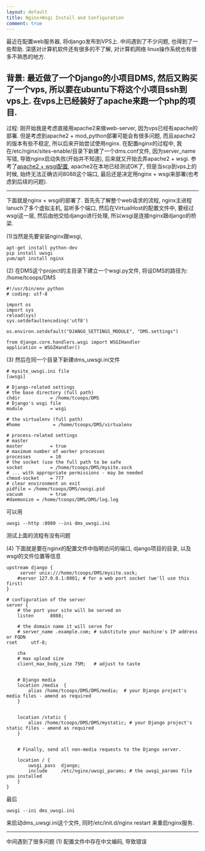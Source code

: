 ```yaml
---
layout: default
title: Nginx+Wsgi Install and Configuration
comment: true
---
```


最近在配置web服务器, 将django发布到VPS上. 中间遇到了不少问题, 也得到了一些帮助. 深感对计算机软件还有很多的不了解, 对计算机网络
linux操作系统也有很多不熟悉的地方. 

背景: 最近做了一个Django的小项目DMS, 然后又购买了一个vps, 所以要在ubuntu下将这个小项目ssh到vps上.
在vps上已经装好了apache来跑一个php的项目. 
------
过程: 
刚开始我是考虑直接用apache2来做web-server, 因为vps已经有apache的部署. 但是考虑到apache2 + mod_python部署可能会有很多问题,
而且apache2的版本有些不稳定, 所以后来开始尝试使用nginx.  在配置nginx的过程中, 我在/etc/nginx/sites-enable/目录下新建了一个dms.conf文件,
因为server_name写错, 导致nginx启动失败(开始并不知道), 后来就又开始去弄apache2 + wsgi.
参考了[apache2 + wsgi配置](http://blog.163.com/soyking@126/blog/static/162125251201392311561784/), apache2在本地已经测试OK了,
但是当scp到vps上的时候, 始终无法正确访问8088这个端口, 最后还是决定用nginx + wsgi来部署(也考虑到后续的问题).

------
下面就是nginx + wsgi的部署了.
首先先了解整个web请求的流程, nginx主进程lanuch了多个虚拟主机, 监听多个端口, 然后在VirtualHost的配置文件中, 要经过wsgi这一层,
然后由他交给django进行处理, 所以wsgi是连接nginx跟django的桥梁.

(1)当然是先要安装nginx跟wsgi,

```
apt-get install python-dev
pip install uwsgi
yum/apt install nginx
```

(2) 在DMS这个project的主目录下建立一个wsgi.py文件, 将设DMS的路径为: /home/tcoops/DMS

```
#!/usr/bin/env python
# coding: utf-8

import os
import sys
reload(sys)
sys.setdefaultencoding('utf8')

os.environ.setdefault("DJANGO_SETTINGS_MODULE", "DMS.settings")

from django.core.handlers.wsgi import WSGIHandler
application = WSGIHandler()
```

(3) 然后在同一个目录下新建dms_uwsgi.ini文件

```
# mysite_uwsgi.ini file
[uwsgi]

# Django-related settings
# the base directory (full path)
chdir           = /home/tcoops/DMS
# Django's wsgi file
module          = wsgi                

# the virtualenv (full path)
#home            = /home/tcoops/DMS/virtualenv

# process-related settings
# master
master          = true
# maximum number of worker processes
processes       = 10
# the socket (use the full path to be safe
socket          = /home/tcoops/DMS/mysite.sock  
# ... with appropriate permissions - may be needed
chmod-socket    = 777
# clear environment on exit
pidfile = /home/tcoops/DMS/uwsgi.pid
vacuum          = true
#daemonize = /home/tcoops/DMS/DMS/log.log
```


可以用

```
uwsgi --http :8080 --ini dms_uwsgi.ini
```
测试上面的流程有没有问题


(4) 下面就是要在nginx的配置文件中指明访问的端口, django项目的目录, 以及wsgi的文件位置等信息

```
upstream django {
     server unix:///home/tcoops/DMS/mysite.sock;
    #server 127.0.0.1:8001; # for a web port socket (we'll use this first)
}

# configuration of the server
server {
    # the port your site will be served on
    listen      8088;  

    # the domain name it will serve for
    # server_name .example.com; # substitute your machine's IP address or FQDN
rset     utf-8;

    cha
    # max upload size
    client_max_body_size 75M;   # adjust to taste


    # Django media
    location /media  {
        alias /home/tcoops/DMS/DMS/media;  # your Django project's media files - amend as required 
    }


    location /static {
        alias /home/tcoops/DMS/DMS/mystatic; # your Django project's static files - amend as required
    }


    # Finally, send all non-media requests to the Django server.

    location / {
        uwsgi_pass  django; 
        include     /etc/nginx/uwsgi_params; # the uwsgi_params file you installed   
    }
}
```

最后

```
uwsgi --ini dms_uwsgi.ini
```
来启动dms_uwsgi.ini这个文件, 同时/etc/init.d/nginx restart 来重启nginx服务.

------
中间遇到了很多问题
(1) 配置文件中存在中文编码, 导致错误
